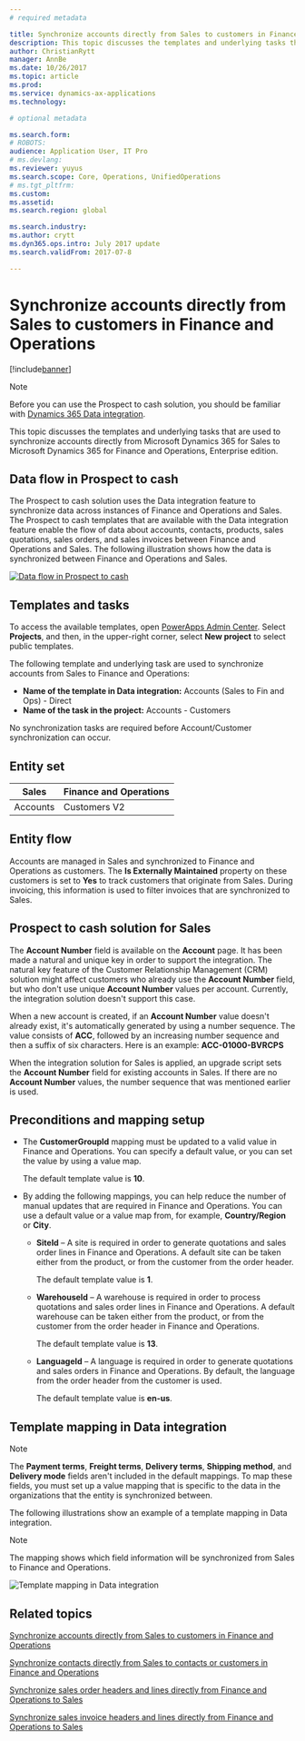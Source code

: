 ```yaml
---
# required metadata

title: Synchronize accounts directly from Sales to customers in Finance and Operations 
description: This topic discusses the templates and underlying tasks that are used to synchronize accounts from Microsoft Dynamics 365 for Sales to Microsoft Dynamics 365 for Finance and Operations, Enterprise edition. 
author: ChristianRytt
manager: AnnBe
ms.date: 10/26/2017
ms.topic: article
ms.prod: 
ms.service: dynamics-ax-applications
ms.technology: 

# optional metadata

ms.search.form: 
# ROBOTS: 
audience: Application User, IT Pro
# ms.devlang: 
ms.reviewer: yuyus
ms.search.scope: Core, Operations, UnifiedOperations
# ms.tgt_pltfrm: 
ms.custom: 
ms.assetid: 
ms.search.region: global

ms.search.industry: 
ms.author: crytt
ms.dyn365.ops.intro: July 2017 update 
ms.search.validFrom: 2017-07-8

---
```


# Synchronize accounts directly from Sales to customers in Finance and Operations

[!include[banner](../includes/banner.md)]

> [!NOTE]
> Before you can use the Prospect to cash solution, you should be familiar with [Dynamics 365 Data integration](/common-data-service/entity-reference/dynamics-365-integration).

This topic discusses the templates and underlying tasks that are used to synchronize accounts directly from Microsoft Dynamics 365 for Sales to Microsoft Dynamics 365 for Finance and Operations, Enterprise edition.

## Data flow in Prospect to cash

The Prospect to cash solution uses the Data integration feature to synchronize data across instances of Finance and Operations and Sales.  The Prospect to cash templates that are available with the Data integration feature enable the flow of data about accounts, contacts, products, sales quotations, sales orders, and sales invoices between Finance and Operations and Sales. The following illustration shows how the data is synchronized between Finance and Operations and Sales.

[![Data flow in Prospect to cash](./media/prospect-to-cash-data-flow.png)](./media/prospect-to-cash-data-flow.png)

## Templates and tasks

To access the available templates, open [PowerApps Admin Center](https://preview.admin.powerapps.com/dataintegration). Select **Projects**, and then, in the upper-right corner, select **New project** to select public templates.

The following template and underlying task are used to synchronize accounts from Sales to Finance and Operations:

- **Name of the template in Data integration:** Accounts (Sales to Fin and Ops) - Direct
- **Name of the task in the project:** Accounts - Customers

No synchronization tasks are required before Account/Customer synchronization can occur.

## Entity set

| Sales    | Finance and Operations |
|----------|------------------------|
| Accounts | Customers V2           |

## Entity flow

Accounts are managed in Sales and synchronized to Finance and Operations as customers. The **Is Externally Maintained** property on these customers is set to **Yes** to track customers that originate from Sales. During invoicing, this information is used to filter invoices that are synchronized to Sales.

## Prospect to cash solution for Sales

The **Account Number** field is available on the **Account** page. It has been made a natural and unique key in order to support the integration. The natural key feature of the Customer Relationship Management (CRM) solution might affect customers who already use the **Account Number** field, but who don't use unique **Account Number** values per account. Currently, the integration solution doesn't support this case.

When a new account is created, if an **Account Number** value doesn't already exist, it's automatically generated by using a number sequence. The value consists of **ACC**, followed by an increasing number sequence and then a suffix of six characters. Here is an example: **ACC-01000-BVRCPS**

When the integration solution for Sales is applied, an upgrade script sets the **Account Number** field for existing accounts in Sales. If there are no **Account Number** values, the number sequence that was mentioned earlier is used.

## Preconditions and mapping setup

- The **CustomerGroupId** mapping must be updated to a valid value in Finance and Operations. You can specify a default value, or you can set the value by using a value map.

    The default template value is **10**.

- By adding the following mappings, you can help reduce the number of manual updates that are required in Finance and Operations. You can use a default value or a value map from, for example, **Country/Region** or **City**.

    - **SiteId** – A site is required in order to generate quotations and sales order lines in Finance and Operations. A default site can be taken either from the product, or from the customer from the order header.

        The default template value is **1**.

    - **WarehouseId** – A warehouse is required in order to process quotations and sales order lines in Finance and Operations. A default warehouse can be taken either from the product, or from the customer from the order header in Finance and Operations.

        The default template value is **13**.

    - **LanguageId** – A language is required in order to generate quotations and sales orders in Finance and Operations. By default, the language from the order header from the customer is used.

        The default template value is **en-us**.

## Template mapping in Data integration

> [!NOTE]
> The **Payment terms**, **Freight terms**, **Delivery terms**, **Shipping method**, and **Delivery mode** fields aren't included in the default mappings. To map these fields, you must set up a value mapping that is specific to the data in the organizations that the entity is synchronized between.

The following illustrations show an example of a template mapping in Data integration. 

> [!NOTE]
> The mapping shows which field information will be synchronized from Sales to Finance and Operations.

![Template mapping in Data integration](./media/accounts-direct-template-mapping-data-integrator-1.png)

## Related topics

[Synchronize accounts directly from Sales to customers in Finance and Operations](accounts-template-mapping-direct.md)

[Synchronize contacts directly from Sales to contacts or customers in Finance and Operations](contacts-template-mapping-direct.md)

[Synchronize sales order headers and lines directly from Finance and Operations to Sales](sales-order-template-mapping-direct.md)

[Synchronize sales invoice headers and lines directly from Finance and Operations to Sales](sales-invoice-template-mapping-direct.md)

